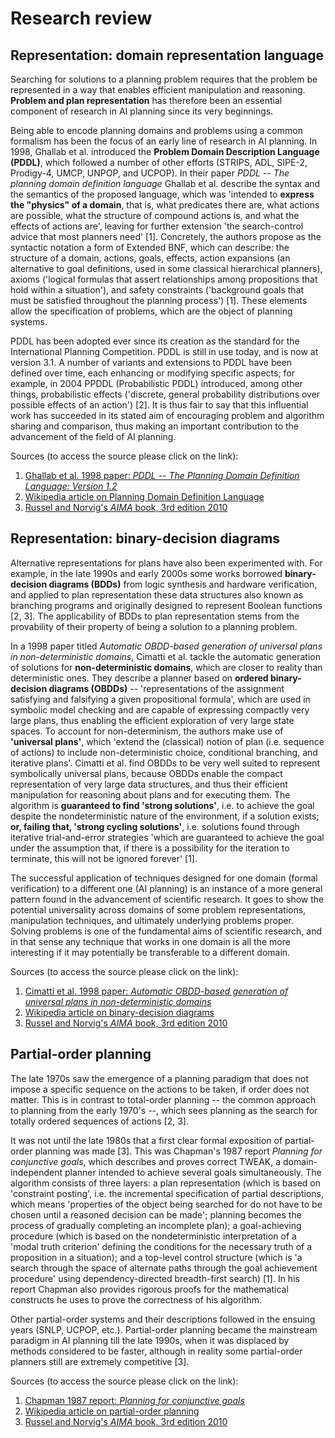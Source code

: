 # Research review

## Representation: domain representation language

Searching for solutions to a planning problem requires that the problem be represented in a way that enables efficient manipulation and reasoning. **Problem and plan representation** has therefore been an essential component of research in AI planning since its very beginnings.

Being able to encode planning domains and problems using a common formalism has been the focus of an early line of research in AI planning. In 1998, Ghallab et al. introduced the **Problem Domain Description Language (PDDL)**, which followed a number of other efforts (STRIPS, ADL, SIPE-2, Prodigy-4, UMCP, UNPOP, and UCPOP). In their paper *PDDL -- The planning domain definition language* Ghallab et al. describe the syntax and the semantics of the proposed language, which was 'intended to **express the "physics" of a domain**, that is, what predicates there are, what actions are possible, what the structure of compound actions is, and what the effects of actions are', leaving for further extension 'the search-control advice that most planners need' [1]. Concretely, the authors propose as the syntactic notation a form of Extended BNF, which can describe: the structure of a domain, actions, goals, effects, action expansions (an alternative to goal definitions, used in some classical hierarchical planners), axioms ('logical formulas that assert relationships among propositions that hold within a situation'), and safety constraints ('background goals that must be satisfied throughout the planning process') [1]. These elements allow the specification of problems, which are the object of planning systems. 

PDDL has been adopted ever since its creation as the standard for the International Planning Competition. PDDL is still in use today, and is now at version 3.1. A number of variants and extensions to PDDL have been defined over time, each enhancing or modifying specific aspects; for example, in 2004 PPDDL (Probabilistic PDDL) introduced, among other things, probabilistic effects ('discrete, general probability distributions over possible effects of an action') [2]. It is thus fair to say that this influential work has succeeded in its stated aim of encouraging problem and algorithm sharing and comparison, thus making an important contribution to the advancement of the field of AI planning.
 
Sources (to access the source please click on the link):

1. [Ghallab et al. 1998 paper: *PDDL -- The Planning Domain Definition Language: Version 1.2*](http://icaps-conference.org/ipc2008/deterministic/data/mcdermott-et-al-tr-1998.pdf)
2. [Wikipedia article on Planning Domain Definition Language](https://en.wikipedia.org/wiki/Planning_Domain_Definition_Language)
3. [Russel and Norvig's *AIMA* book, 3rd edition 2010](http://aima.cs.berkeley.edu/)

## Representation: binary-decision diagrams

Alternative representations for plans have also been experimented with. For example, in the late 1990s and early 2000s some works borrowed **binary-decision diagrams (BDDs)** from logic synthesis and hardware verification, and applied to plan representation these data structures also known as branching programs and originally designed to represent Boolean functions [2, 3]. The applicability of BDDs to plan representation stems from the provability of their property of being a solution to a planning problem.

In a 1998 paper titled *Automatic OBDD-based generation of universal plans in non-deterministic domains*, Cimatti et al. tackle the automatic generation of solutions for **non-deterministic domains**, which are closer to reality than deterministic ones. They describe a planner based on **ordered binary-decision diagrams (OBDDs)** -- 'representations of the assignment satisfying and falsifying a given propositional formula', which are used in symbolic model checking and are capable of expressing compactly very large plans, thus enabling the efficient exploration of very large state spaces. To account for non-determinism, the authors make use of **'universal plans'**, which 'extend the (classical) notion of plan (i.e. sequence of actions) to include non-deterministic choice, conditional branching, and iterative plans'. Cimatti et al. find OBDDs to be very well suited to represent symbolically universal plans, because OBDDs enable the compact representation of very large data structures, and thus their efficient manipulation for reasoning about plans and for executing them. The algorithm is **guaranteed to find 'strong solutions'**, i.e. to achieve the goal despite the nondeterministic nature of the environment, if a solution exists; **or, failing that, 'strong cycling solutions'**, i.e. solutions found through iterative trial-and-error strategies 'which are guaranteed to achieve the goal under the assumption that, if there is a possibility for the iteration to terminate, this will not be ignored forever' [1]. 

The successful application of techniques designed for one domain (formal verification) to a different one (AI planning) is an instance of a more general pattern found in the advancement of scientific research. It goes to show the potential universality across domains of some problem representations, manipulation techniques, and ultimately underlying problems proper. Solving problems is one of the fundamental aims of scientific research, and in that sense any technique that works in one domain  is all the more interesting if it may potentially be transferable to a different domain. 

Sources (to access the source please click on the link):

1. [Cimatti et al. 1998 paper: *Automatic OBDD-based generation of universal plans in non-deterministic domains*](http://www.aaai.org/Papers/AAAI/1998/AAAI98-124.pdf)
2. [Wikipedia article on binary-decision diagrams](https://en.wikipedia.org/wiki/Binary_decision_diagram)
3. [Russel and Norvig's *AIMA* book, 3rd edition 2010](http://aima.cs.berkeley.edu/)

## Partial-order planning

The late 1970s saw the emergence of a planning paradigm that does not impose a specific sequence on the actions to be taken, if order does not matter. This is in contrast to total-order planning -- the common approach to planning from the early 1970's --, which sees planning as the search for totally ordered sequences of actions [2, 3].

It was not until the late 1980s that a first clear formal exposition of partial-order planning was made [3]. This was Chapman's 1987 report *Planning for conjunctive goals*, which describes and proves correct TWEAK, a domain-independent planner intended to achieve several goals simultaneously. The algorithm consists of three layers: a plan representation (which is based on 'constraint posting', i.e. the incremental specification of partial descriptions, which means 'properties of the object being searched for do not have to be chosen until a reasoned decision can be made'; planning becomes the process of gradually completing an incomplete plan); a goal-achieving procedure (which is based on the nondeterministic interpretation of a 'modal truth criterion' defining the conditions for the necessary truth of a proposition in a situation); and a top-level control structure (which is 'a search through the space of alternate paths through the goal achievement procedure' using dependency-directed breadth-first search) [1]. In his report Chapman also provides rigorous proofs for the mathematical constructs he uses to prove the correctness of his algorithm. 

Other partial-order systems and their descriptions followed in the ensuing years (SNLP, UCPOP, etc.). Partial-order planning became the mainstream paradigm in AI planning till the late 1990s, when it was displaced by methods considered to be faster, although in reality some partial-order planners still are extremely competitive [3].

Sources (to access the source please click on the link):

1. [Chapman 1987 report: *Planning for conjunctive goals*](http://www.dtic.mil/cgi-bin/GetTRDoc?AD=ADA165883)
2. [Wikipedia article on partial-order planning](https://en.wikipedia.org/wiki/Partial-order_planning)
3. [Russel and Norvig's *AIMA* book, 3rd edition 2010](http://aima.cs.berkeley.edu/)
